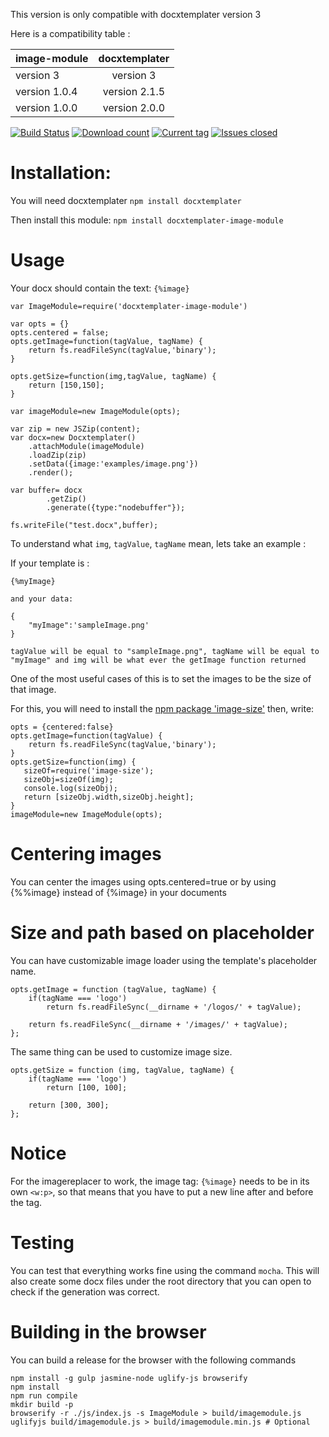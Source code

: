 This version is only compatible with docxtemplater version 3

Here is a compatibility table :

| image-module  | docxtemplater |
|---------------|:-------------:|
| version 3     |   version 3   |
| version 1.0.4 | version 2.1.5 |
| version 1.0.0 | version 2.0.0 |

[![Build Status](https://travis-ci.org/open-xml-templating/docxtemplater-image-module.svg?branch=master&style=flat)](https://travis-ci.org/open-xml-templating/docxtemplater-image-module) [![Download count](http://img.shields.io/npm/dm/docxtemplater-image-module.svg?style=flat)](https://www.npmjs.org/package/docxtemplater-image-module) [![Current tag](http://img.shields.io/npm/v/docxtemplater-image-module.svg?style=flat)](https://www.npmjs.org/package/docxtemplater-image-module) [![Issues closed](http://issuestats.com/github/open-xml-templating/docxtemplater-image-module/badge/issue?style=flat)](http://issuestats.com/github/open-xml-templating/docxtemplater-image-module)

Installation:
=============

You will need docxtemplater `npm install docxtemplater`

Then install this module: `npm install docxtemplater-image-module`

Usage
=====

Your docx should contain the text: `{%image}`

```
var ImageModule=require('docxtemplater-image-module')

var opts = {}
opts.centered = false;
opts.getImage=function(tagValue, tagName) {
    return fs.readFileSync(tagValue,'binary');
}

opts.getSize=function(img,tagValue, tagName) {
    return [150,150];
}

var imageModule=new ImageModule(opts);

var zip = new JSZip(content);
var docx=new Docxtemplater()
    .attachModule(imageModule)
    .loadZip(zip)
    .setData({image:'examples/image.png'})
    .render();

var buffer= docx
        .getZip()
        .generate({type:"nodebuffer"});

fs.writeFile("test.docx",buffer);
```

To understand what `img`, `tagValue`, `tagName` mean, lets take an example :

If your template is :

```
{%myImage}

and your data:

{
    "myImage":'sampleImage.png'
}

tagValue will be equal to "sampleImage.png", tagName will be equal to "myImage" and img will be what ever the getImage function returned
```

One of the most useful cases of this is to set the images to be the size of that image.

For this, you will need to install the [npm package 'image-size'](https://www.npmjs.com/package/image-size) then, write:

```
opts = {centered:false}
opts.getImage=function(tagValue) {
    return fs.readFileSync(tagValue,'binary');
}
opts.getSize=function(img) {
   sizeOf=require('image-size');
   sizeObj=sizeOf(img);
   console.log(sizeObj);
   return [sizeObj.width,sizeObj.height];
}
imageModule=new ImageModule(opts);
```

Centering images
================

You can center the images using opts.centered=true or by using {%%image} instead of {%image} in your documents

Size and path based on placeholder
==================================

You can have customizable image loader using the template's placeholder name.

```
opts.getImage = function (tagValue, tagName) {
    if(tagName === 'logo')
        return fs.readFileSync(__dirname + '/logos/' + tagValue);

    return fs.readFileSync(__dirname + '/images/' + tagValue);
};
```

The same thing can be used to customize image size.

```
opts.getSize = function (img, tagValue, tagName) {
    if(tagName === 'logo')
        return [100, 100];

    return [300, 300];
};
```

Notice
======

For the imagereplacer to work, the image tag: `{%image}` needs to be in its own `<w:p>`, so that means that you have to put a new line after and before the tag.

Testing
=======

You can test that everything works fine using the command `mocha`. This will also create some docx files under the root directory that you can open to check if the generation was correct.

Building in the browser
=======================

You can build a release for the browser with the following commands

```
npm install -g gulp jasmine-node uglify-js browserify
npm install
npm run compile
mkdir build -p
browserify -r ./js/index.js -s ImageModule > build/imagemodule.js
uglifyjs build/imagemodule.js > build/imagemodule.min.js # Optional
```
